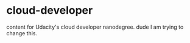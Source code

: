 # cloud-developer
content for Udacity's cloud developer nanodegree.
dude I am trying to change this.
